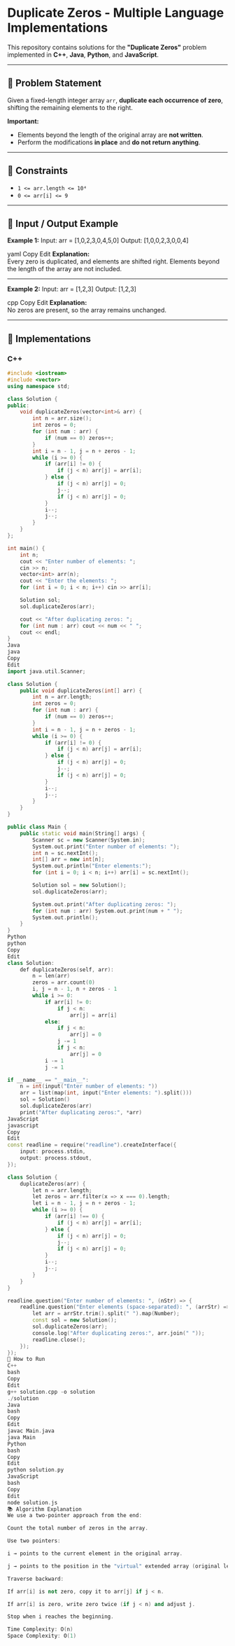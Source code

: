 # Duplicate Zeros - Multiple Language Implementations

This repository contains solutions for the **"Duplicate Zeros"** problem implemented in **C++**, **Java**, **Python**, and **JavaScript**.

---

## 📝 Problem Statement

Given a fixed-length integer array `arr`, **duplicate each occurrence of zero**, shifting the remaining elements to the right.

**Important:**
- Elements beyond the length of the original array are **not written**.
- Perform the modifications **in place** and **do not return anything**.

---

## 📌 Constraints
- `1 <= arr.length <= 10⁴`
- `0 <= arr[i] <= 9`

---

## 📌 Input / Output Example

**Example 1:**
Input: arr = [1,0,2,3,0,4,5,0]
Output: [1,0,0,2,3,0,0,4]

yaml
Copy
Edit
**Explanation:**  
Every zero is duplicated, and elements are shifted right. Elements beyond the length of the array are not included.

---

**Example 2:**
Input: arr = [1,2,3]
Output: [1,2,3]

cpp
Copy
Edit
**Explanation:**  
No zeros are present, so the array remains unchanged.

---

## 📌 Implementations

### **C++**
```cpp
#include <iostream>
#include <vector>
using namespace std;

class Solution {
public:
    void duplicateZeros(vector<int>& arr) {
        int n = arr.size();
        int zeros = 0;
        for (int num : arr) {
            if (num == 0) zeros++;
        }
        int i = n - 1, j = n + zeros - 1;
        while (i >= 0) {
            if (arr[i] != 0) {
                if (j < n) arr[j] = arr[i];
            } else {
                if (j < n) arr[j] = 0;
                j--;
                if (j < n) arr[j] = 0;
            }
            i--;
            j--;
        }
    }
};

int main() {
    int n;
    cout << "Enter number of elements: ";
    cin >> n;
    vector<int> arr(n);
    cout << "Enter the elements: ";
    for (int i = 0; i < n; i++) cin >> arr[i];

    Solution sol;
    sol.duplicateZeros(arr);

    cout << "After duplicating zeros: ";
    for (int num : arr) cout << num << " ";
    cout << endl;
}
Java
java
Copy
Edit
import java.util.Scanner;

class Solution {
    public void duplicateZeros(int[] arr) {
        int n = arr.length;
        int zeros = 0;
        for (int num : arr) {
            if (num == 0) zeros++;
        }
        int i = n - 1, j = n + zeros - 1;
        while (i >= 0) {
            if (arr[i] != 0) {
                if (j < n) arr[j] = arr[i];
            } else {
                if (j < n) arr[j] = 0;
                j--;
                if (j < n) arr[j] = 0;
            }
            i--;
            j--;
        }
    }
}

public class Main {
    public static void main(String[] args) {
        Scanner sc = new Scanner(System.in);
        System.out.print("Enter number of elements: ");
        int n = sc.nextInt();
        int[] arr = new int[n];
        System.out.println("Enter elements:");
        for (int i = 0; i < n; i++) arr[i] = sc.nextInt();

        Solution sol = new Solution();
        sol.duplicateZeros(arr);

        System.out.print("After duplicating zeros: ");
        for (int num : arr) System.out.print(num + " ");
        System.out.println();
    }
}
Python
python
Copy
Edit
class Solution:
    def duplicateZeros(self, arr):
        n = len(arr)
        zeros = arr.count(0)
        i, j = n - 1, n + zeros - 1
        while i >= 0:
            if arr[i] != 0:
                if j < n:
                    arr[j] = arr[i]
            else:
                if j < n:
                    arr[j] = 0
                j -= 1
                if j < n:
                    arr[j] = 0
            i -= 1
            j -= 1

if __name__ == "__main__":
    n = int(input("Enter number of elements: "))
    arr = list(map(int, input("Enter elements: ").split()))
    sol = Solution()
    sol.duplicateZeros(arr)
    print("After duplicating zeros:", *arr)
JavaScript
javascript
Copy
Edit
const readline = require("readline").createInterface({
    input: process.stdin,
    output: process.stdout,
});

class Solution {
    duplicateZeros(arr) {
        let n = arr.length;
        let zeros = arr.filter(x => x === 0).length;
        let i = n - 1, j = n + zeros - 1;
        while (i >= 0) {
            if (arr[i] !== 0) {
                if (j < n) arr[j] = arr[i];
            } else {
                if (j < n) arr[j] = 0;
                j--;
                if (j < n) arr[j] = 0;
            }
            i--;
            j--;
        }
    }
}

readline.question("Enter number of elements: ", (nStr) => {
    readline.question("Enter elements (space-separated): ", (arrStr) => {
        let arr = arrStr.trim().split(" ").map(Number);
        const sol = new Solution();
        sol.duplicateZeros(arr);
        console.log("After duplicating zeros:", arr.join(" "));
        readline.close();
    });
});
🚀 How to Run
C++
bash
Copy
Edit
g++ solution.cpp -o solution
./solution
Java
bash
Copy
Edit
javac Main.java
java Main
Python
bash
Copy
Edit
python solution.py
JavaScript
bash
Copy
Edit
node solution.js
📚 Algorithm Explanation
We use a two-pointer approach from the end:

Count the total number of zeros in the array.

Use two pointers:

i → points to the current element in the original array.

j → points to the position in the "virtual" extended array (original length + zeros count).

Traverse backward:

If arr[i] is not zero, copy it to arr[j] if j < n.

If arr[i] is zero, write zero twice (if j < n) and adjust j.

Stop when i reaches the beginning.

Time Complexity: O(n)
Space Complexity: O(1)